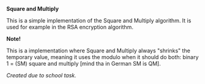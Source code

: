 **Square and Multiply**

This is a simple implementation of the Square and Multiply algorithm.
It is used for example in the RSA encryption algorithm.


**Note!**

This is a implementation where Square and Multiply always
"shrinks" the temporary value, meaning it uses the modulo when
it should do both: binary 1 = (SM) square and multiply [mind tha in German SM is QM].

*Created due to school task.*